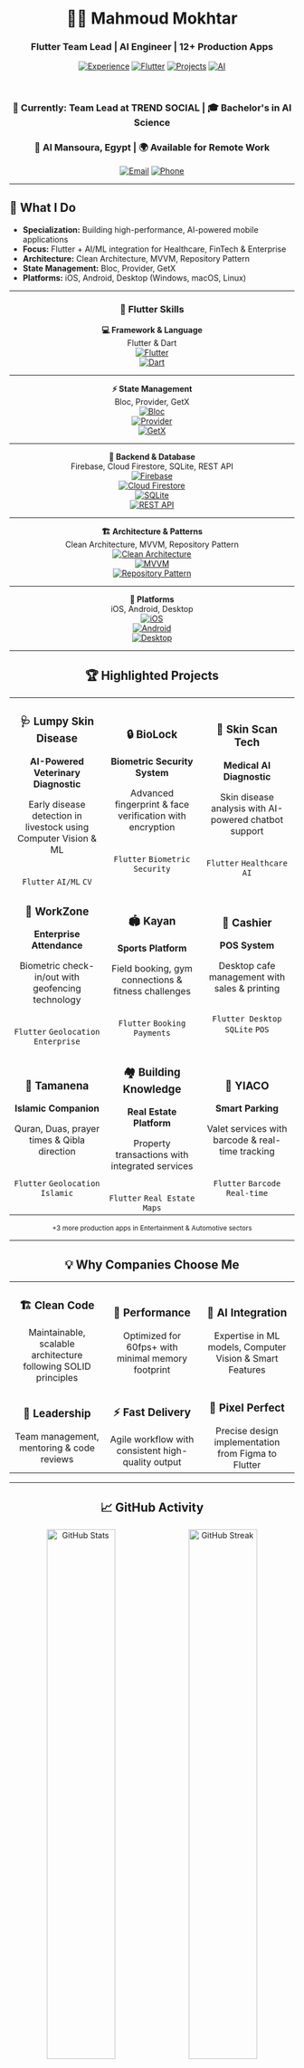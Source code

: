 <div align="center">

# 👨‍💻 Mahmoud Mokhtar

### Flutter Team Lead | AI Engineer | 12+ Production Apps

[![Experience](https://img.shields.io/badge/Experience-2%2B%20Years-blue?style=for-the-badge&logo=rocket&logoColor=white)](https://github.com/Eng-Mahmoud-Mokhtar)
[![Flutter](https://img.shields.io/badge/Flutter-Expert-02569B?style=for-the-badge&logo=flutter&logoColor=white)](https://github.com/Eng-Mahmoud-Mokhtar)
[![Projects](https://img.shields.io/badge/Projects-12%2B-success?style=for-the-badge&logo=github&logoColor=white)](https://github.com/Eng-Mahmoud-Mokhtar)
[![AI](https://img.shields.io/badge/AI-Powered-FF6F00?style=for-the-badge&logo=brain&logoColor=white)](https://github.com/Eng-Mahmoud-Mokhtar)

</div>

<br>

<div align="center">

### 🎯 Currently: Team Lead at **TREND SOCIAL** | 🎓 Bachelor's in AI Science
### 📍 Al Mansoura, Egypt | 🌍 Available for Remote Work

[![Email](https://img.shields.io/badge/Email-Mahmoudmokhtar2001%40gmail.com-D14836?style=flat-square&logo=gmail&logoColor=white)](mailto:Mahmoudmokhtar2001@gmail.com)
[![Phone](https://img.shields.io/badge/Phone-01017900067-25D366?style=flat-square&logo=whatsapp&logoColor=white)](tel:01017900067)

</div>

---

## 💼 What I Do

- **Specialization:** Building high-performance, AI-powered mobile applications  
- **Focus:** Flutter + AI/ML integration for Healthcare, FinTech & Enterprise  
- **Architecture:** Clean Architecture, MVVM, Repository Pattern  
- **State Management:** Bloc, Provider, GetX  
- **Platforms:** iOS, Android, Desktop (Windows, macOS, Linux)

---

<div align="center">

### 🚀 Flutter Skills

**💻 Framework & Language**  
Flutter & Dart  
[![Flutter](https://img.shields.io/badge/Flutter-02569B?style=for-the-badge&logo=flutter&logoColor=white)](https://flutter.dev)  
[![Dart](https://img.shields.io/badge/Dart-0175C2?style=for-the-badge&logo=dart&logoColor=white)](https://dart.dev)  

---

**⚡ State Management**  
Bloc, Provider, GetX  
[![Bloc](https://img.shields.io/badge/Bloc-000000?style=for-the-badge&logo=flutter&logoColor=white)](https://bloclibrary.dev)  
[![Provider](https://img.shields.io/badge/Provider-42A5F5?style=for-the-badge&logo=flutter&logoColor=white)](https://pub.dev/packages/provider)  
[![GetX](https://img.shields.io/badge/GetX-FF6F00?style=for-the-badge&logo=flutter&logoColor=white)](https://pub.dev/packages/get)  

---

**🔗 Backend & Database**  
Firebase, Cloud Firestore, SQLite, REST API  
[![Firebase](https://img.shields.io/badge/Firebase-FFCA28?style=for-the-badge&logo=firebase&logoColor=black)](https://firebase.google.com)  
[![Cloud Firestore](https://img.shields.io/badge/Cloud_Firestore-FFA000?style=for-the-badge&logo=googlecloud&logoColor=white)](https://firebase.google.com/products/firestore)  
[![SQLite](https://img.shields.io/badge/SQLite-003B57?style=for-the-badge&logo=sqlite&logoColor=white)](https://www.sqlite.org/)  
[![REST API](https://img.shields.io/badge/REST_API-009688?style=for-the-badge&logo=fastapi&logoColor=white)](https://fastapi.tiangolo.com/)  

---

**🏗️ Architecture & Patterns**  
Clean Architecture, MVVM, Repository Pattern  
[![Clean Architecture](https://img.shields.io/badge/Clean_Architecture-6A1B9A?style=for-the-badge)]()  
[![MVVM](https://img.shields.io/badge/MVVM-00897B?style=for-the-badge)]()  
[![Repository Pattern](https://img.shields.io/badge/Repository_Pattern-FF5722?style=for-the-badge)]()  

---

**📱 Platforms**  
iOS, Android, Desktop  
[![iOS](https://img.shields.io/badge/iOS-000000?style=for-the-badge&logo=apple&logoColor=white)](https://www.apple.com/ios/)  
[![Android](https://img.shields.io/badge/Android-3DDC84?style=for-the-badge&logo=android&logoColor=white)](https://www.android.com/)  
[![Desktop](https://img.shields.io/badge/Desktop-607D8B?style=for-the-badge)]()


---

## 🏆 Highlighted Projects

<table>
<tr>
<td width="33%" align="center">
<h3>🩺 Lumpy Skin Disease</h3>
<p><strong>AI-Powered Veterinary Diagnostic</strong></p>
<p>Early disease detection in livestock using Computer Vision & ML</p>
<br>
<code>Flutter</code> <code>AI/ML</code> <code>CV</code>
</td>

<td width="33%" align="center">
<h3>🔒 BioLock</h3>
<p><strong>Biometric Security System</strong></p>
<p>Advanced fingerprint & face verification with encryption</p>
<br>
<code>Flutter</code> <code>Biometric</code> <code>Security</code>
</td>

<td width="33%" align="center">
<h3>🔬 Skin Scan Tech</h3>
<p><strong>Medical AI Diagnostic</strong></p>
<p>Skin disease analysis with AI-powered chatbot support</p>
<br>
<code>Flutter</code> <code>Healthcare</code> <code>AI</code>
</td>
</tr>

<tr>
<td width="33%" align="center">
<h3>👔 WorkZone</h3>
<p><strong>Enterprise Attendance</strong></p>
<p>Biometric check-in/out with geofencing technology</p>
<br>
<code>Flutter</code> <code>Geolocation</code> <code>Enterprise</code>
</td>

<td width="33%" align="center">
<h3>🏟️ Kayan</h3>
<p><strong>Sports Platform</strong></p>
<p>Field booking, gym connections & fitness challenges</p>
<br>
<code>Flutter</code> <code>Booking</code> <code>Payments</code>
</td>

<td width="33%" align="center">
<h3>💼 Cashier</h3>
<p><strong>POS System</strong></p>
<p>Desktop cafe management with sales & printing</p>
<br>
<code>Flutter Desktop</code> <code>SQLite</code> <code>POS</code>
</td>
</tr>

<tr>
<td width="33%" align="center">
<h3>🕌 Tamanena</h3>
<p><strong>Islamic Companion</strong></p>
<p>Quran, Duas, prayer times & Qibla direction</p>
<br>
<code>Flutter</code> <code>Geolocation</code> <code>Islamic</code>
</td>

<td width="33%" align="center">
<h3>🏘️ Building Knowledge</h3>
<p><strong>Real Estate Platform</strong></p>
<p>Property transactions with integrated services</p>
<br>
<code>Flutter</code> <code>Real Estate</code> <code>Maps</code>
</td>

<td width="33%" align="center">
<h3>🚗 YIACO</h3>
<p><strong>Smart Parking</strong></p>
<p>Valet services with barcode & real-time tracking</p>
<br>
<code>Flutter</code> <code>Barcode</code> <code>Real-time</code>
</td>
</tr>
</table>

<div align="center">
<sub>+3 more production apps in Entertainment & Automotive sectors</sub>
</div>

---

## 💡 Why Companies Choose Me

<table>
<tr>
<td width="33%" align="center">
<h3>🏗️ Clean Code</h3>
Maintainable, scalable architecture following SOLID principles
</td>
<td width="33%" align="center">
<h3>🚀 Performance</h3>
Optimized for 60fps+ with minimal memory footprint
</td>
<td width="33%" align="center">
<h3>🤖 AI Integration</h3>
Expertise in ML models, Computer Vision & Smart Features
</td>
</tr>
<tr>
<td width="33%" align="center">
<h3>👥 Leadership</h3>
Team management, mentoring & code reviews
</td>
<td width="33%" align="center">
<h3>⚡ Fast Delivery</h3>
Agile workflow with consistent high-quality output
</td>
<td width="33%" align="center">
<h3>🎨 Pixel Perfect</h3>
Precise design implementation from Figma to Flutter
</td>
</tr>
</table>

---

## 📈 GitHub Activity

<div align="center">

<img src="https://github-readme-stats.vercel.app/api?username=Eng-Mahmoud-Mokhtar&show_icons=true&theme=tokyonight&count_private=true&hide_border=true" alt="GitHub Stats" width="49%" />
<img src="https://github-readme-streak-stats.herokuapp.com/?user=Eng-Mahmoud-Mokhtar&theme=tokyonight&hide_border=true" alt="GitHub Streak" width="49%" />

</div>

---

## 📬 Let's Build Something Amazing

<div align="center">

### I'm available for:
✅ Full-time positions | ✅ Contract work | ✅ Technical consulting | ✅ Team leadership roles

<br>

<a href="mailto:Mahmoudmokhtar2001@gmail.com">
  <img src="https://img.shields.io/badge/Email_Me-D14836?style=for-the-badge&logo=gmail&logoColor=white" alt="Email" />
</a>
<a href="https://github.com/Eng-Mahmoud-Mokhtar">
  <img src="https://img.shields.io/badge/View_Profile-181717?style=for-the-badge&logo=github&logoColor=white" alt="GitHub" />
</a>
<a href="tel:01017900067">
  <img src="https://img.shields.io/badge/Call_Me-25D366?style=for-the-badge&logo=whatsapp&logoColor=white" alt="Phone" />
</a>

<br><br>

### 💬 Languages: Arabic (Native) | English (Professional)

<br>

**⭐ If you find my work valuable, please star my repositories!**

</div>

---

<div align="center">
<sub>Last updated: October 2025 | Built with 💙 using Flutter</sub>
</div>
